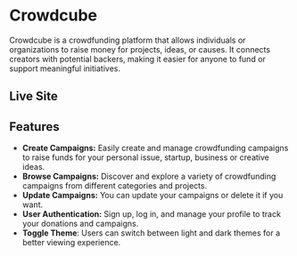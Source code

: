 # Crowdcube

Crowdcube is a crowdfunding platform that allows individuals or organizations to raise money for projects, ideas, or causes. It connects creators with potential backers, making it easier for anyone to fund or support meaningful initiatives.

## Live Site



## Features

- **Create Campaigns:** Easily create and manage crowdfunding campaigns to raise funds for your personal issue, startup, business or creative ideas.
- **Browse Campaigns:** Discover and explore a variety of crowdfunding campaigns from different categories and projects.
- **Update Campaigns:** You can update your campaigns or delete it if you want.
- **User Authentication:** Sign up, log in, and manage your profile to track your donations and campaigns.
- **Toggle Theme**: Users can switch between light and dark themes for a better viewing experience.

